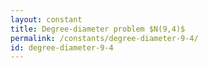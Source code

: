 ```yaml
---
layout: constant
title: Degree-diameter problem $N(9,4)$
permalink: /constants/degree-diameter-9-4/
id: degree-diameter-9-4
---
```

